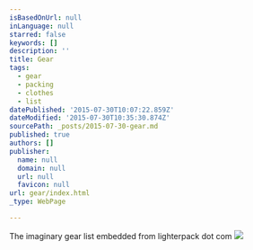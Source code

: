 ```yaml
---
isBasedOnUrl: null
inLanguage: null
starred: false
keywords: []
description: ''
title: Gear
tags:
  - gear
  - packing
  - clothes
  - list
datePublished: '2015-07-30T10:07:22.859Z'
dateModified: '2015-07-30T10:35:30.874Z'
sourcePath: _posts/2015-07-30-gear.md
published: true
authors: []
publisher:
  name: null
  domain: null
  url: null
  favicon: null
url: gear/index.html
_type: WebPage

---
```

The imaginary gear list embedded from lighterpack dot com
![](https://the-grid-user-content.s3-us-west-2.amazonaws.com/306823cd-1728-4e47-bbb3-5c18429da0db.png)